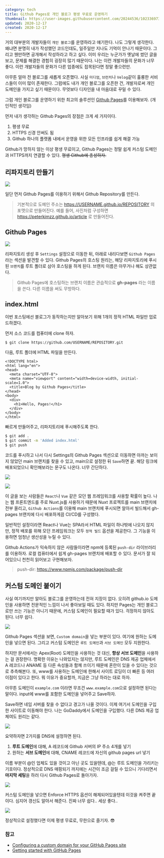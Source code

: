 ```yaml
---
category: tech
title: Github Pages로 개인 블로그 평생 무료로 운영하기
thumbnail: https://user-images.githubusercontent.com/20244536/102336973-3aae0880-3fd5-11eb-8fd1-e3c184d6ab7e.jpg
updated: 2020-12-17
created: 2020-12-17
---
```


거의 대부분의 개발자들이 `개인 블로그`를 운영하라고 얘기한다. 나도 그렇게 생각한다. 왜냐면 분명히 내가 작성했던 코드인데도, 일주일만 지나도 기억이 안나기 때문이다. 그리고 웬만하면 공개해서 작성하라고 하고 싶다. 이미 우리는 누군가가 옛날에 썼던 글을 보고, 문제를 해결한 경험히 굉장히 많기 때문이다. 나는 이런 개발자들의 문화가 너무 좋다. 이런 개발자들의 문화가 다른 업종에도 접목된다면 정말 좋으련만.
<!--more-->

아무튼 얼마 전 블로그를 새롭게 오픈했다. 사실 `미디엄`, `브런치`나 `Velog`같이 훌륭한 서비스들이 이미 많이 존재한다. 그럼에도 내가 개인 블로그를 오픈한 건, 개발자로써 개인 도메인을 가지고 싶기 때문이다. 무엇보다 디자인을 내 마음대로 꾸밀 수 있다.

그럼 개인 블로그를 운영하기 위한 최고의 솔루션인 [Github Pages](https://pages.github.com/)를 이용해보자. (개인적인 생각임)

먼저 내가 생각하는 Github Pages의 장점은 크게 세 가지이다.

1. 평생 무료
2. HTTPS 신경 안써도 됨
3. Github 하나의 플랫폼 내에서 운영을 위한 모든 인프라를 쉽게 해결 가능

Github가 망하지 않는 이상 평생 무료이고, Github Pages는 정말 쉽게 커스텀 도메인과 HTTPS까지 연결할 수 있다. ~~평생 Github에 충성하자.~~

## 리파지토리 만들기

![](https://user-images.githubusercontent.com/20244536/102364149-7f4b9b00-3ff9-11eb-82bc-80751707887c.png)

일단 먼저 Github Pages를 이용하기 위해서 Github Repository를 만든다.

> 기본적으로 도메인 주소는 https://USERNAME.github.io/REPOSITORY 의 포맷으로 만들어진다. 예를 들어, 사진처럼 구성하면 https://peterkimzz.github.io/article 로 만들어진다.

## Github Pages

![](https://user-images.githubusercontent.com/20244536/102364247-95f1f200-3ff9-11eb-84e3-ca6c0836fdcd.png)

리파지토리 생성 후 `Settings` 설정으로 이동한 뒤, 아래로 내리다보면 `Github Pages` 라는 섹션을 발견할 수 있다. Github Pages의 호스팅 원리는, 해당 리파지토리에 푸시된 `브랜치`를 루트 폴더로 삼아 호스팅을 하게 된다. 브랜치 이름은 아무거나 해도 상관없다.

> Github Pages에 호스팅하는 브랜치 이름은 관습적으로 **gh-pages** 라는 이름을 쓴다. 다른 이름을 써도 무방하다.

## index.html

이번 포스팅에선 블로그가 동작하는지만 알아보기 위해 1개의 정적 HTML 파일만 업로드하겠다.

먼저 소스 코드를 컴퓨터에 clone 하자.

```bash
$ git clone https://github.com/USERNAME/REPOSITORY.git
```

다음, 루트 폴더에 HTML 파일을 만든다.


```html[index.html]
<!DOCTYPE html>
<html lang="en">
<head>
  <meta charset="UTF-8">
  <meta name="viewport" content="width=device-width, initial-scale=1.0">
  <title>Blog by Github Pages</title>
</head>
<body>
  <div>
    <h1>Hello, Pages!</h1>
  </div>
</body>
</html>
```

빠르게 만들어주고, 리파지토리에 푸시해주도록 한다.

```bash
$ git add .
$ git commit -m 'Added index.html'
$ git push
```

코드를 푸시하고 나서 다시 Settings의 Github Pages 섹션으로 이동하면 아까는 보이지 않았던 main 브랜치를 찾을 수 있고, main으로 설정한 뒤 `Save`하면 끝. 해당 링크에 배포되었으니 확인해보라는 문구도 나온다. 너무 간단하다.

![](https://user-images.githubusercontent.com/20244536/102366831-701a1c80-3ffc-11eb-9b28-c8284df820a5.png)

![](https://user-images.githubusercontent.com/20244536/102366952-8fb14500-3ffc-11eb-9fd3-d5ec231449e7.png)

이 글을 보는 사람들은 `React`나 `Vue` 같은 모던 웹 프레임워크를 사용할 확률이 높다. 나는 웹 프론트엔드를 주로 Nuxt.js를 사용하기 때문에 Nuxt 프로젝트를 main 브랜치에 전부 올리고, `Github Actions`를 이용해 main 브랜치에 푸시되면 알아서 빌드해서 gh-pages 브랜치에 다시 배포하게끔 CI/CD를 구성했다. 

일반적인 설정이라면 React나 Vue는 SPA라서 HTML 파일이 하나밖에 나오지 않지만, 정적 배포를 위해 모던 프레임워크는 모두 `정적 빌드` 옵션을 제공한다. 그 기능을 이용하면 엄청난 생산성을 누릴 수 있다.

Github Actions가 익숙하지 않은 사람들이라면 npm에 등록된 `push-dir` 라이브러리를 이용하자. 로컬 컴퓨터에서 쉽게 gh-pages 브랜치에 배포할 수 있다. 문서가 잘 되어있으니 천천히 읽어보고 구현해보자.

> push-dir: https://www.npmjs.com/package/push-dir

## 커스텀 도메인 붙이기

사실 여기까지만 알아도 블로그를 운영하는데 전혀 지장이 없다. 오히려 github.io 도메인을 사용하면 전문적인 느낌이 나서 좋아보일 때도 있다. 하지만 Pages는 개인 블로그로만 쓰는 기능은 아니기 때문에, 커스텀 도메인이 필요할 때가 있다. 걱정하지 않아도 된다. 너무 쉽다.

![](https://user-images.githubusercontent.com/20244536/102369674-8f667900-3fff-11eb-995c-18ab079b8fc8.png)

Github Pages 섹션을 보면, `Custom domain`을 넣는 부분이 있다. 여기에 원하는 도메인을 넣으면 된다. 그리고 커스텀 도메인은 `루트 도메인`과 `서브 도메인` 모두 지원한다.

하지만 문서에서는 Apex(Root) 도메인을 사용하는 것 대신, **항상 서브 도메인**을 사용하는 걸 권장한다. 명확한 이유는 나와있지는 않지만, 루트 도메인은 DNS 제공 업체에서 A 레코드나 ANAME 등 다른 속성들과 함께 쓰이기 때문에 혼란이 있을 수 있다는 것으로 추측해본다. 또, www를 사용하는 도메인에 한해서 사이트 로딩이 더 빠른 등 여러 이점이 있다고 한다. 뭐 이유가 중요할까, 지금은 그냥 하라는 대로 하자.

아무튼 도메인이 `example.com` 이라면 무조건 `www.example.com`으로 설정하면 된다는 말이다. input에 www를 포함한 도메인을 넣어주고 Save하자.

Save하면 네임 서버를 찾을 수 없다고 경고가 나올 것이다. 이제 여기서 도메인을 구입한 사이트로 이동해야 한다. 나는 GoDaddy에서 도메인을 구입했다. 다른 DNS 제공 업체여도 원리는 같다. 

![](https://user-images.githubusercontent.com/20244536/102372403-832feb00-4002-11eb-9600-5e9bdbf58194.png)

요약하자면 2가지를 DNS에 설정하면 된다.

1. **루트 도메인**에 대해, A 레코드에 Github 서버의 IP 주소 4개를 넣기
2. 원하는 **서브 도메인**에 대해, CNAME 레코드에 자신의 github pages url 넣기

이름 부분이 @인 업체도 있을 것이고 아닌 곳도 있을텐데, @는 루트 도메인을 가리키는 기호이다. 정상적으로 DNS 매핑되기 까지에는 시간이 조금 걸릴 수 있으니 기다리면서 **마지막 세팅**을 하러 다시 Github Pages로 돌아가자.

![](https://user-images.githubusercontent.com/20244536/102373037-241ea600-4003-11eb-99fc-499c43bdcec8.png)

커스텀 도메인을 넣으면 Enforce HTTPS 옵션이 해제되어있을텐데 이것을 켜주면 끝이다. 심지어 갱신도 알아서 해준다. 진짜 너무 쉽다.. 세상 좋다..

![](https://user-images.githubusercontent.com/20244536/102373060-297bf080-4003-11eb-919a-a04651e24f70.png)

정상적으로 설정했다면 이제 평생 무료로, 무한으로 즐기자. 😎

### 참고
- [Configuring a custom domain for your GitHub Pages site](https://docs.github.com/en/free-pro-team@latest/github/working-with-github-pages/configuring-a-custom-domain-for-your-github-pages-site) 
- [Getting started with GitHub Pages](https://docs.github.com/en/free-pro-team@latest/github/working-with-github-pages/getting-started-with-github-pages)